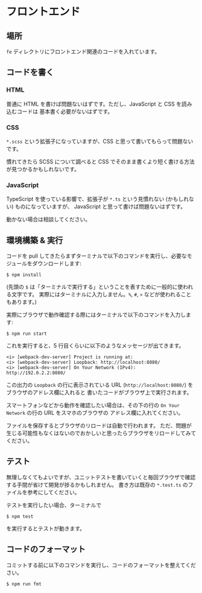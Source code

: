# フロントエンド

## 場所

`fe` ディレクトリにフロントエンド関連のコードを入れています。

## コードを書く

### HTML

普通に HTML を書けば問題ないはずです。ただし、JavaScript と CSS を読み込むコードは
基本書く必要がないはずです。

### CSS

`*.scss` という拡張子になっていますが、CSS と思って書いてもらって問題ないです。

慣れてきたら SCSS について調べると CSS でそのまま書くより短く書ける方法が見つかるかもしれないです。

### JavaScript

TypeScript を使っている影響で、拡張子が `*.ts` という見慣れない (かもしれない) ものになっていますが、
JavaScript と思って書けば問題ないはずです。

動かない場合は相談してください。

## 環境構築 & 実行

コードを pull してきたらまずターミナルで以下のコマンドを実行し、必要なモジュールをダウンロードします:

```shell
$ npm install
```

(先頭の `$` は「ターミナルで実行する」ということを表すために一般的に使われる文字です。
実際にはターミナルに入力しません。`%`, `#`, `>` などが使われることもあります。)

実際にブラウザで動作確認する際にはターミナルで以下のコマンドを入力します:

```
$ npm run start
```

これを実行すると、5 行目くらいに以下のようなメッセージが出てきます。

```plaintext
<i> [webpack-dev-server] Project is running at:
<i> [webpack-dev-server] Loopback: http://localhost:8080/
<i> [webpack-dev-server] On Your Network (IPv4): http://192.0.2.2:8080/
```

この出力の `Loopback` の行に表示されている URL (`http://localhost:8080/`) をブラウザのアドレス欄に入れると
書いたコードがブラウザ上で実行されます。

スマートフォンなどから動作を確認したい場合は、その下の行の `On Your Network` の行の URL をスマホのブラウザの
アドレス欄に入れてください。

ファイルを保存するとブラウザのリロードは自動で行われます。
ただ、問題が生じる可能性もなくはないのでおかしいと思ったらブラウザをリロードしてみてください。

## テスト

無理しなくてもよいですが、ユニットテストを書いていくと毎回ブラウザで確認する手間が省けて開発が捗るかもしれません。
書き方は既存の `*.test.ts` のファイルを参考にしてください。

テストを実行したい場合、ターミナルで

```shell
$ npm test
```

を実行するとテストが動きます。

## コードのフォーマット

コミットする前に以下のコマンドを実行し、コードのフォーマットを整えてください。

```shell
$ npm run fmt
```
